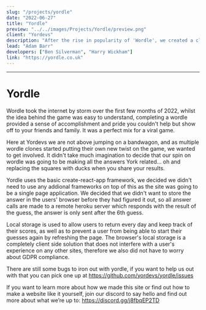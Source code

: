 ```yaml
---
slug: "/projects/yordle"
date: "2022-06-27"
title: "Yordle"
preview: "../../images/Projects/Yordle/preview.png"
client: "Yordevs"
description: "After the rise in popularity of 'Wordle', we created a clone of the game where every answer was in some way related to York"
lead: "Adam Barr"
developers: ["Ben Silverman", "Harry Wickham"]
link: "https://yordle.co.uk"
---
```


---

# Yordle

Wordle took the internet by storm over the first few months of 2022, whilst the idea behind the game was easy to understand, completing a wordle provided a sense of accomplishment and pride you couldn't help but show off to your friends and family. It was a perfect mix for a viral game.

Here at Yordevs we are not above jumping on a bandwagon, and as multiple wordle clones started putting their own new twist on the game, we wanted to get involved. It didn't take much imagination to decide that our spin on wordle was going to be making all the answers York related... oh and replacing the squares with ducks when you share your results.

Yordle uses the basic create-react-app framework, we decided we didn't need to use any addional frameworks on top of this as the site was going to be a single page application. We decided that we didn't want to store the answer in the users' browser before they had figured it out, so all answer calls are made to a remote heroku server which responds with the result of the guess, the answer is only sent after the 6th guess.

Local storage is used to allow users to return every day and keep track of their scores, as well as to prevent a user from being able to start their guesses again by refreshing the page. The browser's local storage is a completely client side solution that does not interfere with a user's experience on any other sites, therefore we also did not have to worry about GDPR compliance.

There are still some bugs to iron out with yordle, if you want to help us out with that you can pick one up at <https://github.com/yordevs/yordle/issues>
  
If you want to learn more about how we made this site or find out how to make a website like it yourself, join our discord to say hello and find out more about what we’re up to: <https://discord.gg/j8fbqEP2TD> 
